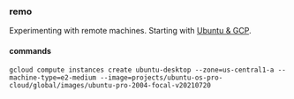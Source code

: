 ### remo

Experimenting with remote machines.  Starting with [Ubuntu & GCP](https://ubuntu.com/blog/launch-ubuntu-desktop-on-google-cloud).

#### commands

`gcloud compute instances create ubuntu-desktop --zone=us-central1-a --machine-type=e2-medium --image=projects/ubuntu-os-pro-cloud/global/images/ubuntu-pro-2004-focal-v20210720`